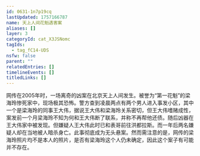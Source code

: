 ```yaml
---
id: 0631-1n7p19cq
lastUpdated: 1757166787
name: 天上人间花魁遇害案
aliases: []
layer: 3
categoryId: cat_X3JSNomc
tagIds:
  - tag_fC14-UDS
nsfw: false
parent: ""
relatedEntries: []
timelineEvents: []
titledLinks: []
---
```


网传在2005年时，一场离奇的凶案在北京天上人间发生。被誉为“第一花魁”的梁海玲惨死家中，现场极其恐怖。警方查到凌晨两点有两个男人进入事发小区，其中一个是梁海玲的同事王大伟，据说王大伟和梁海玲关系密切，但王大伟嗜赌成性，案发前一个月梁海玲不知为何和王大伟断了联系，并称不再帮他还债。随后凶器在王大伟家中被发现。但嫌疑人王大伟此时已和表哥前往洪都拉斯。而一年后两名嫌疑人却在当地被人暗杀身亡。此事彻底成为无头悬案。然而需注意的是，网传的梁海玲照片均不是本人的照片，是否有梁海玲这个人仍未确定，因此这个案子有可能并不存在。